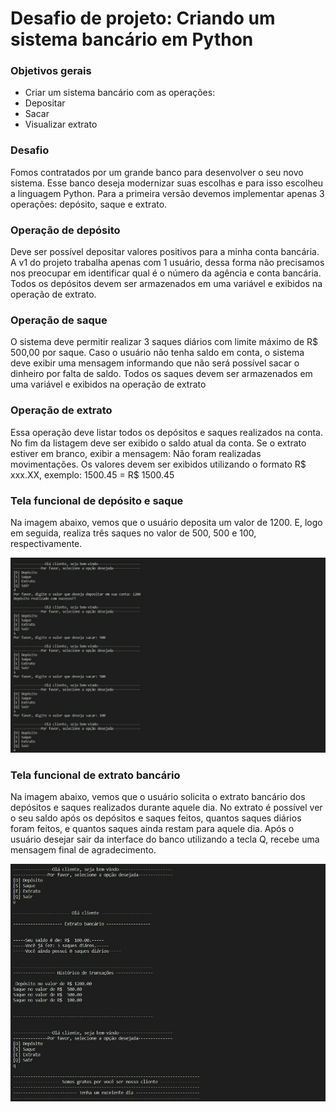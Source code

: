 # Desafio de projeto: Criando um sistema bancário em Python

### Objetivos gerais

- Criar um sistema bancário com as operações:
- Depositar
- Sacar
- Visualizar extrato

### Desafio

Fomos contratados por um grande banco para desenvolver o seu novo sistema. Esse banco deseja modernizar suas escolhas e para isso escolheu a linguagem Python.
Para a primeira versão devemos implementar apenas 3 operações: depósito, saque e extrato.

### Operação de depósito

Deve ser possível depositar valores positivos para a minha conta bancária.
A v1 do projeto trabalha apenas com 1 usuário, dessa forma não precisamos nos preocupar em identificar qual é o número da agência e conta bancária.
Todos os depósitos devem ser armazenados em uma variável e exibidos na operação de extrato.

### Operação de saque

O sistema deve permitir realizar 3 saques diários com limite máximo de R$ 500,00 por saque.
Caso o usuário não tenha saldo em conta, o sistema deve exibir uma mensagem informando que não será possível sacar o dinheiro por falta de saldo.
Todos os saques devem ser armazenados em uma variável e exibidos na operação de extrato

### Operação de extrato

Essa operação deve listar todos os depósitos e saques realizados na conta.
No fim da listagem deve ser exibido o saldo atual da conta. Se o extrato estiver em branco, exibir a mensagem: Não foram realizadas movimentações.
Os valores devem ser exibidos utilizando o formato R$ xxx.XX, exemplo:
1500.45 = R$ 1500.45

### Tela funcional de depósito e saque

Na imagem abaixo, vemos que o usuário deposita um valor de 1200. E, logo em seguida, realiza três saques no valor de 500, 500 e 100, respectivamente.

![Alt text](./Deposito_saque.png "Tela funcional de depósito e saque")

### Tela funcional de extrato bancário

Na imagem abaixo, vemos que o usuário solicita o extrato bancário dos depósitos e saques realizados durante aquele dia.
No extrato é possível ver o seu saldo após os depósitos e saques feitos, quantos saques diários foram feitos, e quantos saques ainda restam para aquele dia.
Após o usuário desejar sair da interface do banco utilizando a tecla Q, recebe uma mensagem final de agradecimento.

![Alt text](./extrato.png "Tela funcional de extrato bancário")


